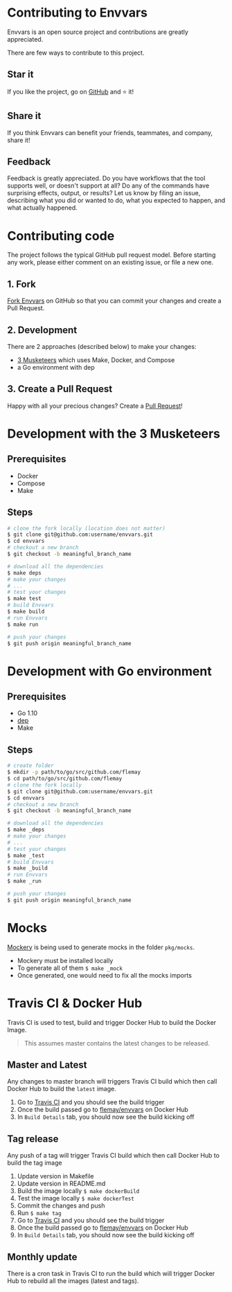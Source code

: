 # Contributing to Envvars

Envvars is an open source project and contributions are greatly appreciated.

There are few ways to contribute to this project.

## Star it

If you like the project, go on [GitHub](https://github.com/flemay/envvars) and ⭐️ it!

## Share it

If you think Envvars can benefit your friends, teammates, and company, share it!

## Feedback

Feedback is greatly appreciated. Do you have workflows that the tool supports well, or doesn't support at all? Do any of the commands have surprising effects, output, or results? Let us know by filing an issue, describing what you did or wanted to do, what you expected to happen, and what actually happened.

# Contributing code

The project follows the typical GitHub pull request model. Before starting any work, please either comment on an existing issue, or file a new one.

## 1. Fork

[Fork Envvars](https://github.com/flemay/envvars/fork) on GitHub so that you can commit your changes and create a Pull Request.

## 2. Development

There are 2 approaches (described below) to make your changes:

- [3 Musketeers](https://github.com/flemay/3musketeers) which uses Make, Docker, and Compose
- a Go environment with dep

## 3. Create a Pull Request

Happy with all your precious changes? Create a [Pull Request](https://help.github.com/articles/creating-a-pull-request/)!

# Development with the 3 Musketeers

## Prerequisites

- Docker
- Compose
- Make

## Steps

```bash
# clone the fork locally (location does not matter)
$ git clone git@github.com:username/envvars.git
$ cd envvars
# checkout a new branch
$ git checkout -b meaningful_branch_name

# download all the dependencies
$ make deps
# make your changes
# ...
# test your changes
$ make test
# build Envvars
$ make build
# run Envvars
$ make run

# push your changes
$ git push origin meaningful_branch_name
```

# Development with Go environment

## Prerequisites

- Go 1.10
- [dep](https://github.com/golang/dep)
- Make

## Steps

```bash
# create folder
$ mkdir -p path/to/go/src/github.com/flemay
$ cd path/to/go/src/github.com/flemay
# clone the fork locally
$ git clone git@github.com:username/envvars.git
$ cd envvars
# checkout a new branch
$ git checkout -b meaningful_branch_name

# download all the dependencies
$ make _deps
# make your changes
# ...
# test your changes
$ make _test
# build Envvars
$ make _build
# run Envvars
$ make _run

# push your changes
$ git push origin meaningful_branch_name
```

# Mocks

[Mockery](https://github.com/vektra/mockery) is being used to generate mocks in the folder `pkg/mocks`.

- Mockery must be installed locally
- To generate all of them `$ make _mock`
- Once generated, one would need to fix all the mocks imports

# Travis CI & Docker Hub

Travis CI is used to test, build and trigger Docker Hub to build the Docker Image.

> This assumes master contains the latest changes to be released.

## Master and Latest

Any changes to master branch will triggers Travis CI build which then call Docker Hub to build the `latest` image.

1. Go to [Travis CI](https://travis-ci.org/flemay/envvars) and you should see the build trigger
1. Once the build passed go to [flemay/envvars](https://hub.docker.com/r/flemay/envvars) on Docker Hub
1. In `Build Details` tab, you should now see the build kicking off

## Tag release

Any push of a tag will trigger Travis CI build which then call Docker Hub to build the tag image

1. Update version in Makefile
1. Update version in README.md
1. Build the image locally `$ make dockerBuild`
1. Test the image locally `$ make dockerTest`
1. Commit the changes and push
1. Run `$ make tag`
1. Go to [Travis CI](https://travis-ci.org/flemay/envvars) and you should see the build trigger
1. Once the build passed go to [flemay/envvars](https://hub.docker.com/r/flemay/envvars) on Docker Hub
1. In `Build Details` tab, you should now see the build kicking off

## Monthly update

There is a cron task in Travis CI to run the build which will trigger Docker Hub to rebuild all the images (latest and tags).

